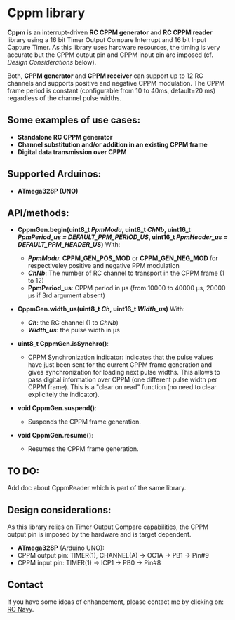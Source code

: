 Cppm library
============

**Cppm** is an interrupt-driven **RC CPPM generator** and **RC CPPM reader** library using a 16 bit Timer Output Compare Interrupt and 16 bit Input Capture Timer. As this library uses hardware resources, the timing is very accurate but the CPPM output pin and CPPM input pin are imposed (cf. _Design Considerations_ below).

Both, **CPPM generator** and **CPPM receiver** can support up to 12 RC channels and supports positive and negative CPPM modulation. The CPPM frame period is constant (configurable from 10 to 40ms, default=20 ms) regardless of the channel pulse widths.

Some examples of use cases:
-------------------------
* **Standalone RC CPPM generator**
* **Channel substitution and/or addition in an existing CPPM frame**
* **Digital data transmission over CPPM**

Supported Arduinos:
------------------
* **ATmega328P (UNO)**

API/methods:
-----------
* **CppmGen.begin(uint8_t _PpmModu_, uint8_t _ChNb_, uint16_t _PpmPeriod_us = DEFAULT_PPM_PERIOD_US_, uint16_t _PpmHeader_us = DEFAULT_PPM_HEADER_US_)**
With:
	* **_PpmModu_**: **CPPM_GEN_POS_MOD** or **CPPM_GEN_NEG_MOD** for respectiveley positive and negative PPM modulation
	* **_ChNb_**: The number of RC channel to transport in the CPPM frame (1 to 12)
	* **PpmPeriod_us**: CPPM period in µs (from 10000 to 40000 µs, 20000 µs if 3rd argument absent)
 
* **CppmGen.width_us(uint8_t _Ch_, uint16_t _Width_us_)**
With:
	* **_Ch_**: the RC channel (1 to _ChNb_)
	* **_Width_us_**: the pulse width in µs

* **uint8_t CppmGen.isSynchro()**:
	* CPPM Synchronization indicator: indicates that the pulse values have just been sent for the current CPPM frame generation and gives synchronization for loading next pulse widths. This allows to pass digital information over CPPM (one different pulse width per CPPM frame). This is a "clear on read" function (no need to clear explicitely the indicator).

* **void CppmGen.suspend()**:
	* Suspends the CPPM frame generation.

* **void CppmGen.resume()**:
	* Resumes the CPPM frame generation.

TO DO:
-----
Add doc about CppmReader which is part of the same library.

Design considerations:
---------------------
As this library relies on Timer Output Compare capabilities, the CPPM output pin is imposed by the hardware and is target dependent.

* **ATmega328P** (Arduino UNO):
* CPPM output pin: TIMER(1), CHANNEL(A) -> OC1A -> PB1 -> Pin#9
* CPPM input pin:  TIMER(1) -> ICP1 -> PB0 -> Pin#8

Contact
-------

If you have some ideas of enhancement, please contact me by clicking on: [RC Navy](http://p.loussouarn.free.fr/contact.html).

